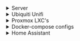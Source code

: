 <details>
  <summary> Server </summary>
  
  ## Server hardware
  <i>to do</i>
  
</details>
  
<details>
  <summary> Ubiquiti Unifi </summary>
     
  ### Network hardware
  
  My network is build on Ubiquiti's Unifi. Unfortunately Ubiquiti isn't always that stable and there are some functions still missing on their controller. But I must admit, I love the all in one solution and UI.
  
  <b>[UDM Pro](https://eu.store.ui.com/products/udm-pro)</b><br />
  <i>The one in all controller for my Unifi Network and Unifi Protect (video surveillance).</i>
  
  <b>[Switch 24 PoE](https://eu.store.ui.com/collections/unifi-network-routing-switching/products/usw-24-poe)</b><br />
  <i>A 24-ports switch with PoE where al the RJ45 cables are attached to. Some devices receive Power over Ethernet (PoE) from this switch, so there's no additional cable needed.</i>
  
  <b>[Camera G3 Instant](https://eu.store.ui.com/collections/unifi-protect/products/unifi-protect-g3-instant-camera)</b><br />
  <i>This little camera is my portable camera. I'm not a fan of an indoor camara, but this one I've used as dog-cam :dog:.</i>
  
  <b>[Camera G3 Bullet](https://eu.store.ui.com/collections/unifi-protect/products/unifi-video-camera-g3)</b><br />
  <i>For outside/garden security I'm using this bullet.</i>

  ### Ubiquiti Unifi Configurations
  Below you can find my configurations and files I use with my Unifi setup.
  
  1. [Unifi G4 doorbell - sounds](https://github.com/Ramon-87/Unifi-G4-Doorbel-sounds)
    
</details>

<details>
  
  <summary> Proxmox LXC's </summary>
  
  ### Proxmox LXC's
  Since I discoverd [TTeck's Git](https://github.com/tteck/Proxmox), I'm all over in using his scripts. And he is really on fire, recently he added a lot of new containers.
  
</details>

<details>
  
  <summary> Docker-compose configs </summary>
  
  ### Docker-compose files
  In the past I had a really hate-love story with Docker. So I used always LXC-containers within Proxmox. But some applications I run in Docker. Maybe, someday, I will turn. Check my docker-compose files to set up you're favourite programms.
  
  1. Portainer (Manager for Docker containers)
  2. Adguard Home (DNS Server / Ad blocker)
  3. Nginx Proxy Manager (NPM; Reverse Proxy)
  4. Wishlist (Create a wishlist for multiple users)
  
</details>

<details>
  
  <summary> Home Assistant </summary>
  
  ### 🏡 Home Assistant configuration
  [Home Assistant](https://github.com/home-assistant/core) is a Python based home automation software which can be hosted on you're own server. [The software](https://www.home-assistant.io/) is well supported by [the community](https://community.home-assistant.io/). [My Home Assistant](https://github.com/Ramon-87/Home-Assistant-config/) is constantly under construction.
  
 ### Devices
 
  
</details>
